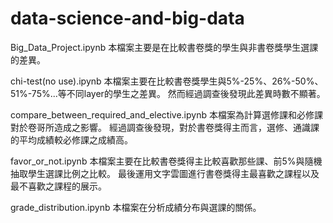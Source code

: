 # data-science-and-big-data

Big_Data_Project.ipynb
本檔案主要是在比較書卷獎的學生與非書卷獎學生選課的差異。

chi-test(no use).ipynb
本檔案主要在比較書卷獎學生與5%-25%、26%-50%、51%-75%...等不同layer的學生之差異。
然而經過調查後發現此差異時數不顯著。

compare_between_required_and_elective.ipynb
本檔案為計算選修課和必修課對於卷哥所造成之影響。
經過調查後發現，對於書卷獎得主而言，選修、通識課的平均成績較必修課之成績高。

favor_or_not.ipynb
本檔案主要在比較書卷獎得主比較喜歡那些課、前5%與隨機抽取學生選課比例之比較。
最後運用文字雲圖進行書卷獎得主最喜歡之課程以及最不喜歡之課程的展示。

grade_distribution.ipynb
本檔案在分析成績分布與選課的關係。
